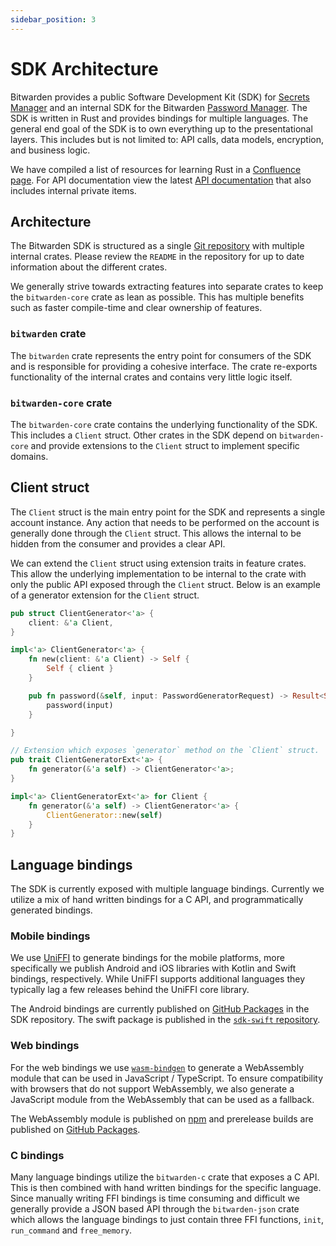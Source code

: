 ```yaml
---
sidebar_position: 3
---
```


# SDK Architecture

Bitwarden provides a public Software Development Kit (SDK) for [Secrets Manager][sm] and an internal
SDK for the Bitwarden [Password Manager][pm]. The SDK is written in Rust and provides bindings for
multiple languages. The general end goal of the SDK is to own everything up to the presentational
layers. This includes but is not limited to: API calls, data models, encryption, and business logic.

<Bitwarden>We have compiled a list of resources for learning Rust in a
[Confluence page](https://bitwarden.atlassian.net/wiki/spaces/DEV/pages/517898288/Rust+Learning+Resources).</Bitwarden>
For API documentation view the latest
[API documentation](https://sdk-api-docs.bitwarden.com/bitwarden/index.html) that also includes
internal private items.

## Architecture

The Bitwarden SDK is structured as a single [Git repository](https://github.com/bitwarden/sdk) with
multiple internal crates. Please review the `README` in the repository for up to date information
about the different crates.

We generally strive towards extracting features into separate crates to keep the `bitwarden-core`
crate as lean as possible. This has multiple benefits such as faster compile-time and clear
ownership of features.

### `bitwarden` crate

The `bitwarden` crate represents the entry point for consumers of the SDK and is responsible for
providing a cohesive interface. The crate re-exports functionality of the internal crates and
contains very little logic itself.

### `bitwarden-core` crate

The `bitwarden-core` crate contains the underlying functionality of the SDK. This includes a
`Client` struct. Other crates in the SDK depend on `bitwarden-core` and provide extensions to the
`Client` struct to implement specific domains.

## Client struct

The `Client` struct is the main entry point for the SDK and represents a single account instance.
Any action that needs to be performed on the account is generally done through the `Client` struct.
This allows the internal to be hidden from the consumer and provides a clear API.

We can extend the `Client` struct using extension traits in feature crates. This allow the
underlying implementation to be internal to the crate with only the public API exposed through the
`Client` struct. Below is an example of a generator extension for the `Client` struct.

```rust
pub struct ClientGenerator<'a> {
    client: &'a Client,
}

impl<'a> ClientGenerator<'a> {
    fn new(client: &'a Client) -> Self {
        Self { client }
    }

    pub fn password(&self, input: PasswordGeneratorRequest) -> Result<String, PasswordError> {
        password(input)
    }

}

// Extension which exposes `generator` method on the `Client` struct.
pub trait ClientGeneratorExt<'a> {
    fn generator(&'a self) -> ClientGenerator<'a>;
}

impl<'a> ClientGeneratorExt<'a> for Client {
    fn generator(&'a self) -> ClientGenerator<'a> {
        ClientGenerator::new(self)
    }
}
```

## Language bindings

The SDK is currently exposed with multiple language bindings. Currently we utilize a mix of hand
written bindings for a C API, and programmatically generated bindings.

### Mobile bindings

We use [UniFFI](https://github.com/mozilla/uniffi-rs/) to generate bindings for the mobile
platforms, more specifically we publish Android and iOS libraries with Kotlin and Swift bindings,
respectively. While UniFFI supports additional languages they typically lag a few releases behind
the UniFFI core library.

The Android bindings are currently published on
[GitHub Packages](https://github.com/bitwarden/sdk/packages/1945788) in the SDK repository. The
swift package is published in the [`sdk-swift` repository](https://github.com/bitwarden/sdk-swift).

### Web bindings

For the web bindings we use [`wasm-bindgen`](https://github.com/rustwasm/wasm-bindgen) to generate a
WebAssembly module that can be used in JavaScript / TypeScript. To ensure compatibility with
browsers that do not support WebAssembly, we also generate a JavaScript module from the WebAssembly
that can be used as a fallback.

The WebAssembly module is published on [npm](https://www.npmjs.com/package/@bitwarden/sdk-wasm) and
prerelease builds are published on
[GitHub Packages](https://github.com/bitwarden/sdk/pkgs/npm/sdk-wasm).

### C bindings

Many language bindings utilize the `bitwarden-c` crate that exposes a C API. This is then combined
with hand written bindings for the specific language. Since manually writing FFI bindings is time
consuming and difficult we generally provide a JSON based API through the `bitwarden-json` crate
which allows the language bindings to just contain three FFI functions, `init`, `run_command` and
`free_memory`.

[sm]: https://bitwarden.com/products/secrets-manager/
[pm]: https://bitwarden.com/

